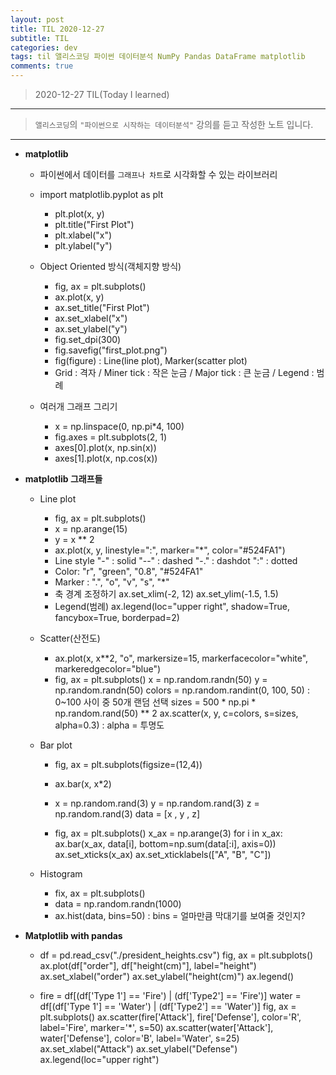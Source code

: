 ```yaml
---
layout: post
title: TIL 2020-12-27 
subtitle: TIL 
categories: dev
tags: til 앨리스코딩 파이썬 데이터분석 NumPy Pandas DataFrame matplotlib
comments: true
---
```



> 2020-12-27 TIL(Today I learned)
---

> `앨리스코딩`의 `"파이썬으로 시작하는 데이터분석"` 강의를 듣고 작성한 노트 입니다.
---

* __matplotlib__
  - 파이썬에서 데이터를 `그래프나 차트`로 시각화할 수 있는 라이브러리
  - import matplotlib.pyplot as plt
    + plt.plot(x, y)
    + plt.title("First Plot")
    + plt.xlabel("x")
    + plt.ylabel("y")
    
    
  - Object Oriented 방식(객체지향 방식)
    + fig, ax = plt.subplots()
    + ax.plot(x, y)
    + ax.set_title("First Plot")
    + ax.set_xlabel("x")
    + ax.set_ylabel("y")
    + fig.set_dpi(300)
    + fig.savefig("first_plot.png")
    + fig(figure) : Line(line plot), Marker(scatter plot)
    + Grid : 격자 / Miner tick : 작은 눈금 / Major tick : 큰 눈금 / Legend : 범례
    
  - 여러개 그래프 그리기
    + x = np.linspace(0, np.pi*4, 100)
    + fig.axes = plt.subplots(2, 1)
    + axes[0].plot(x, np.sin(x))
    + axes[1].plot(x, np.cos(x))
    
* __matplotlib 그래프들__
  - Line plot
    + fig, ax = plt.subplots()
    + x = np.arange(15)
    + y = x ** 2
    + ax.plot(x, y, linestyle=":", marker="*", color="#524FA1")
    + Line style 
      "-" : solid
      "--" : dashed
      "-." : dashdot
      ":" : dotted
    + Color: "r", "green", "0.8", "#524FA1" 
    + Marker : ".", "o", "v", "s", "*"
    + 축 경계 조정하기
      ax.set_xlim(-2, 12)
      ax.set_ylim(-1.5, 1.5)
    + Legend(범례)
      ax.legend(loc="upper right", shadow=True, fancybox=True, borderpad=2)


  - Scatter(산전도)
    + ax.plot(x, x**2, "o", markersize=15, markerfacecolor="white", markeredgecolor="blue")
    + fig, ax = plt.subplots()
      x = np.random.randn(50)
      y = np.random.randn(50)
      colors = np.random.randint(0, 100, 50) : 0~100 사이 중 50개 랜덤 선택
      sizes = 500 * np.pi * np.random.rand(50) ** 2
      ax.scatter(x, y, c=colors, s=sizes, alpha=0.3) : alpha = 투명도


  - Bar plot
    + fig, ax = plt.subplots(figsize=(12,4))
    + ax.bar(x, x*2)
    
    + x = np.random.rand(3)
      y = np.random.rand(3)
      z = np.random.rand(3)
      data = [x , y , z]
      
    + fig, ax = plt.subplots()
      x_ax = np.arange(3)
      for i in x_ax:
        ax.bar(x_ax, data[i], bottom=np.sum(data[:i], axis=0))
      ax.set_xticks(x_ax)
      ax.set_xticklabels(["A", "B", "C"])
      
  - Histogram
    + fix, ax = plt.subplots()
    + data = np.random.randn(1000)
    + ax.hist(data, bins=50) : bins = 얼마만큼 막대기를 보여줄 것인지?
    
* __Matplotlib with pandas__
  - df = pd.read_csv("./president_heights.csv")
    fig, ax = plt.subplots()
    ax.plot(df["order"], df["height(cm)"], label="height")
    ax.set_xlabel("order")
    ax.set_ylabel("height(cm)")
    ax.legend()
    
  - fire = df[(df['Type 1'] == 'Fire') | (df['Type2'] == 'Fire')]
    water = df[(df['Type 1'] == 'Water') | (df['Type2'] == 'Water')]
    fig, ax = plt.subplots()
    ax.scatter(fire['Attack'], fire['Defense'], color='R', label='Fire', marker='*', s=50)
    ax.scatter(water['Attack'], water['Defense'], color='B', label='Water', s=25) 
    ax.set_xlabel("Attack")
    ax.set_ylabel("Defense")
    ax.legend(loc="upper right")
    
    
